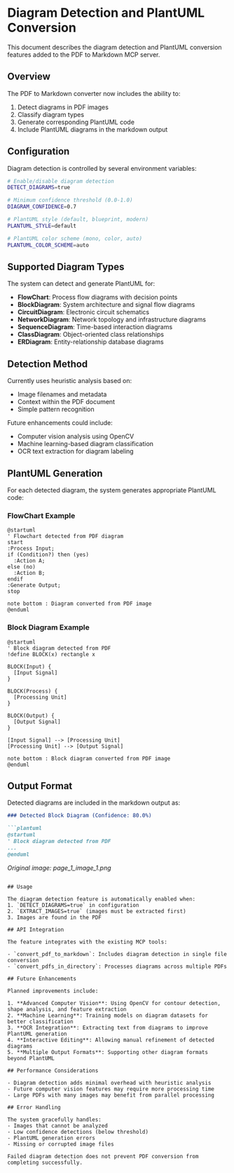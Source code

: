 # Diagram Detection and PlantUML Conversion

This document describes the diagram detection and PlantUML conversion features added to the PDF to Markdown MCP server.

## Overview

The PDF to Markdown converter now includes the ability to:
1. Detect diagrams in PDF images 
2. Classify diagram types
3. Generate corresponding PlantUML code
4. Include PlantUML diagrams in the markdown output

## Configuration

Diagram detection is controlled by several environment variables:

```bash
# Enable/disable diagram detection
DETECT_DIAGRAMS=true

# Minimum confidence threshold (0.0-1.0)
DIAGRAM_CONFIDENCE=0.7

# PlantUML style (default, blueprint, modern)
PLANTUML_STYLE=default

# PlantUML color scheme (mono, color, auto)
PLANTUML_COLOR_SCHEME=auto
```

## Supported Diagram Types

The system can detect and generate PlantUML for:

- **FlowChart**: Process flow diagrams with decision points
- **BlockDiagram**: System architecture and signal flow diagrams  
- **CircuitDiagram**: Electronic circuit schematics
- **NetworkDiagram**: Network topology and infrastructure diagrams
- **SequenceDiagram**: Time-based interaction diagrams
- **ClassDiagram**: Object-oriented class relationships
- **ERDiagram**: Entity-relationship database diagrams

## Detection Method

Currently uses heuristic analysis based on:
- Image filenames and metadata
- Context within the PDF document
- Simple pattern recognition

Future enhancements could include:
- Computer vision analysis using OpenCV
- Machine learning-based diagram classification
- OCR text extraction for diagram labeling

## PlantUML Generation

For each detected diagram, the system generates appropriate PlantUML code:

### FlowChart Example
```plantuml
@startuml
' Flowchart detected from PDF diagram
start
:Process Input;
if (Condition?) then (yes)
  :Action A;
else (no)
  :Action B;
endif
:Generate Output;
stop

note bottom : Diagram converted from PDF image
@enduml
```

### Block Diagram Example
```plantuml
@startuml
' Block diagram detected from PDF
!define BLOCK(x) rectangle x

BLOCK(Input) {
  [Input Signal]
}

BLOCK(Process) {
  [Processing Unit]
}

BLOCK(Output) {
  [Output Signal]
}

[Input Signal] --> [Processing Unit]
[Processing Unit] --> [Output Signal]

note bottom : Block diagram converted from PDF image
@enduml
```

## Output Format

Detected diagrams are included in the markdown output as:

```markdown
### Detected Block Diagram (Confidence: 80.0%)

```plantuml
@startuml
' Block diagram detected from PDF
...
@enduml
```

*Original image: page_1_image_1.png*
```

## Usage

The diagram detection feature is automatically enabled when:
1. `DETECT_DIAGRAMS=true` in configuration
2. `EXTRACT_IMAGES=true` (images must be extracted first)
3. Images are found in the PDF

## API Integration

The feature integrates with the existing MCP tools:

- `convert_pdf_to_markdown`: Includes diagram detection in single file conversion
- `convert_pdfs_in_directory`: Processes diagrams across multiple PDFs

## Future Enhancements

Planned improvements include:

1. **Advanced Computer Vision**: Using OpenCV for contour detection, shape analysis, and feature extraction
2. **Machine Learning**: Training models on diagram datasets for better classification
3. **OCR Integration**: Extracting text from diagrams to improve PlantUML generation
4. **Interactive Editing**: Allowing manual refinement of detected diagrams
5. **Multiple Output Formats**: Supporting other diagram formats beyond PlantUML

## Performance Considerations

- Diagram detection adds minimal overhead with heuristic analysis
- Future computer vision features may require more processing time
- Large PDFs with many images may benefit from parallel processing

## Error Handling

The system gracefully handles:
- Images that cannot be analyzed
- Low confidence detections (below threshold)
- PlantUML generation errors
- Missing or corrupted image files

Failed diagram detection does not prevent PDF conversion from completing successfully.